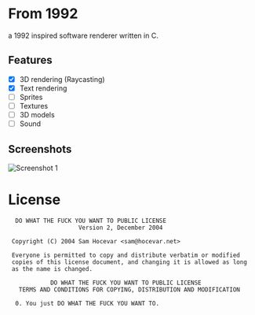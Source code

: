 # From 1992
a 1992 inspired software renderer written in C.

## Features
- [x] 3D rendering (Raycasting)
- [x] Text rendering
- [ ] Sprites
- [ ] Textures
- [ ] 3D models
- [ ] Sound

## Screenshots
![Screenshot 1](https://raw.githubusercontent.com/0xLeo/From1992/master/screenshots/1.png)

# License
```
  DO WHAT THE FUCK YOU WANT TO PUBLIC LICENSE
                    Version 2, December 2004

 Copyright (C) 2004 Sam Hocevar <sam@hocevar.net>

 Everyone is permitted to copy and distribute verbatim or modified
 copies of this license document, and changing it is allowed as long
 as the name is changed.

            DO WHAT THE FUCK YOU WANT TO PUBLIC LICENSE
   TERMS AND CONDITIONS FOR COPYING, DISTRIBUTION AND MODIFICATION

  0. You just DO WHAT THE FUCK YOU WANT TO.
```